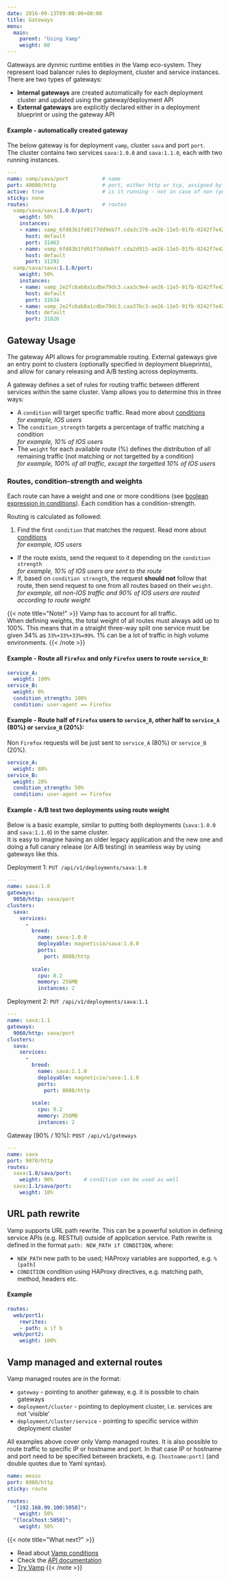 ```yaml
---
date: 2016-09-13T09:00:00+00:00
title: Gateways
menu:
  main:
    parent: "Using Vamp"
    weight: 60
---
```


Gateways are dynmic runtime entities in the Vamp eco-system. They represent load balancer rules to deployment, cluster and service instances. There are two types of gateways:

* **Internal gateways** are created automatically for each deployment cluster and updated using the gateway/deployment API
* **External gateways** are explicitly declared either in a deployment blueprint or using the gateway API

#### Example - automatically created gateway 

The below gateway is for deployment `vamp`, cluster `sava` and port `port`.  
The cluster contains two services `sava:1.0.0` and `sava:1.1.0`, each with two running instances. 
```yaml
---
name: vamp/sava/port           # name
port: 40000/http               # port, either http or tcp, assigned by Vamp
active: true                   # is it running - not in case of non (yet) existing routes
sticky: none
routes:                        # routes
  vamp/sava/sava:1.0.0/port:
    weight: 50%
    instances:
    - name: vamp_6fd83b1fd01f7dd9eb7f.cda3c376-ae26-11e5-91fb-0242f7e42bf3
      host: default
      port: 31463
    - name: vamp_6fd83b1fd01f7dd9eb7f.cda2d915-ae26-11e5-91fb-0242f7e42bf3
      host: default
      port: 31292
  vamp/sava/sava:1.1.0/port:
    weight: 50%
    instances:
    - name: vamp_2e2fc6ab8a1cdbe79dc3.caa3c9e4-ae26-11e5-91fb-0242f7e42bf3
      host: default
      port: 31634
    - name: vamp_2e2fc6ab8a1cdbe79dc3.caa37bc3-ae26-11e5-91fb-0242f7e42bf3
      host: default
      port: 31826
```

## Gateway Usage

The gateway API allows for programmable routing. External gateways give an entry point to clusters (optionally specified in deployment blueprints), and allow for canary releasing and A/B testing across deployments.

A gateway defines a set of rules for routing traffic between different services within the same cluster.
Vamp allows you to determine this in three ways:

* A `condition` will target specific traffic. Read more about [conditions](/documentation/using-vamp/v0.9.1/conditions)  
_for example, IOS users_
* The `condition_strength` targets a percentage of traffic matching a condition  
_for example, 10% of IOS users_
* The `weight` for each available route (%) defines the distribution of all remaining traffic (not matching or not targetted by a condition)  
_for example, 100% of all traffic, except the targetted 10% of IOS users_


### Routes, condition-strength and weights

Each route can have a weight and one or more conditions (see [boolean expression in conditions](/documentation/using-vamp/v0.9.1/conditions/#boolean-expression-in-conditions)). Each condition has a condition-strength.

Routing is calculated as followed:

1. Find the first `condition` that matches the request. Read more about [conditions](/documentation/using-vamp/v0.9.1/conditions)  
_for example, IOS users_
- If the route exists, send the request to it depending on the `condition strength`  
_for example, 10% of IOS users are sent to the route_
- If, based on `condition strength`, the request **should not** follow that route, then send request to one from all routes based on their `weight`.  
_for example, all non-IOS traffic and 90% of IOS users are routed according to route weight_

{{< note title="Note!" >}}
Vamp has to account for all traffic.  
When defining weights, the total weight of all routes must always add up to 100%.
This means that in a straight three-way split one service must be given 34% as `33%+33%+33%=99%`.  1% can be a lot of traffic in high volume environments.
{{< /note >}}

#### Example - Route all `Firefox` and only `Firefox` users to route `service_B`:

```yaml
service_A:
  weight: 100%
service_B:
  weight: 0%
  condition_strength: 100%
  condition: user-agent == Firefox
```

#### Example - Route half of `Firefox` users to `service_B`, other half to `service_A` (80%) or `service_B` (20%):
Non `Firefox` requests will be just sent to `service_A` (80%) or `service_B` (20%).
```yaml
service_A:
  weight: 80%
service_B:
  weight: 20%
  condition_strength: 50%
  condition: user-agent == Firefox
```

#### Example - A/B test two deployments using route weight
Below is a basic example, similar to putting both deployments (`sava:1.0.0` and `sava:1.1.0`) in the same cluster.  
It is easy to imagine having an older legacy application and the new one and doing a full canary release (or A/B testing) in seamless way by using gateways like this.

Deployment 1: `PUT /api/v1/deployments/sava:1.0`

```yaml
---
name: sava:1.0
gateways:
  9050/http: sava/port
clusters:
  sava:
    services:
      -
        breed:
          name: sava:1.0.0
          deployable: magneticio/sava:1.0.0
          ports:
            port: 8080/http
            
        scale:
          cpu: 0.2
          memory: 256MB
          instances: 2
```


Deployment 2: `PUT /api/v1/deployments/sava:1.1`

```yaml
---
name: sava:1.1
gateways:
  9060/http: sava/port
clusters:
  sava:
    services:
      -
        breed:
          name: sava:1.1.0
          deployable: magneticio/sava:1.1.0
          ports:
            port: 8080/http
            
        scale:
          cpu: 0.2
          memory: 256MB
          instances: 2
```


Gateway (90% / 10%): `POST /api/v1/gateways`

```yaml
---
name: sava
port: 9070/http
routes:
  sava:1.0/sava/port:
    weight: 90%          # condition can be used as well
  sava:1.1/sava/port:
    weight: 10%
```

## URL path rewrite

Vamp supports URL path rewrite. This can be a powerful solution in defining service APIs (e.g. RESTful) outside of application service.  Path rewrite is defined in the format `path: NEW_PATH if CONDITION`, where:

- `NEW_PATH` new path to be used; HAProxy variables are supported, e.g. `%[path]`
- `CONDITION` condition using HAProxy directives, e.g. matching path, method, headers etc.

#### Example
```yaml
routes:
  web/port1:
    rewrites:
    - path: a if b
  web/port2:
    weight: 100%
```

## Vamp managed and external routes

Vamp managed routes are in the format:

- `gateway` - pointing to another gateway, e.g. it is possible to chain gateways
- `deployment/cluster` - pointing to deployment cluster, i.e. services are not 'visible'
- `deployment/cluster/service` - pointing to specific service within deployment cluster

All examples above cover only Vamp managed routes.
It is also possible to route traffic to specific IP or hostname and port.
In that case IP or hostname and port need to be specified between brackets, e.g. `[hostname:port]` (and double quotes due to Yaml syntax).

```yaml
name: mesos
port: 8080/http
sticky: route

routes:
  "[192.168.99.100:5050]":
    weight: 50%
  "[localhost:5050]":
    weight: 50%
```

{{< note title="What next?" >}}
* Read about [Vamp conditions](/documentation/using-vamp/v0.9.1/conditions/)
* Check the [API documentation](/documentation/api/api-reference)
* [Try Vamp](/documentation/installation/hello-world)
{{< /note >}}